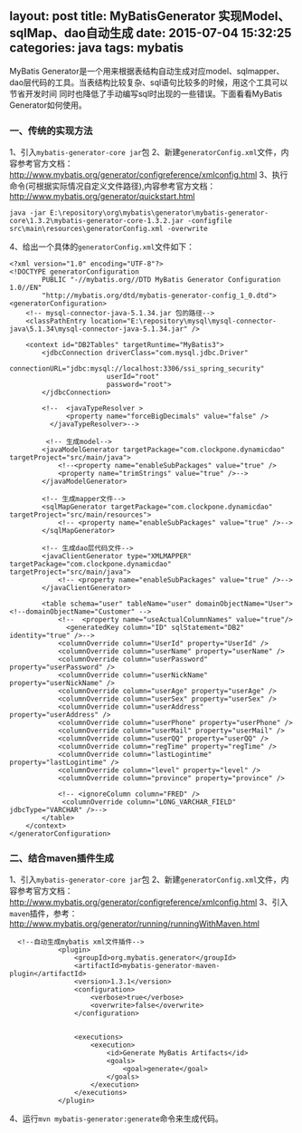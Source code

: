 layout: post
title: MyBatisGenerator 实现Model、sqlMap、dao自动生成
date: 2015-07-04 15:32:25
categories: java
tags: mybatis
---
MyBatis Generator是一个用来根据表结构自动生成对应model、sqlmapper、dao层代码的工具。当表结构比较复杂、sql语句比较多的时候，用这个工具可以节省开发时间
同时也降低了手动编写sql时出现的一些错误。下面看看MyBatis Generator如何使用。
### 一、传统的实现方法
   1、引入`mybatis-generator-core jar`包
   2、新建`generatorConfig.xml`文件，内容参考官方文档： http://www.mybatis.org/generator/configreference/xmlconfig.html
   3、执行命令(可根据实际情况自定义文件路径),内容参考官方文档：http://www.mybatis.org/generator/quickstart.html
   ```
   java -jar E:\repository\org\mybatis\generator\mybatis-generator-core\1.3.2\mybatis-generator-core-1.3.2.jar -configfile src\main\resources\generatorConfig.xml -overwrite
   ```
   4、给出一个具体的`generatorConfig.xml`文件如下：
   ```
   <?xml version="1.0" encoding="UTF-8"?>
   <!DOCTYPE generatorConfiguration
           PUBLIC "-//mybatis.org//DTD MyBatis Generator Configuration 1.0//EN"
           "http://mybatis.org/dtd/mybatis-generator-config_1_0.dtd">
   <generatorConfiguration>
       <!-- mysql-connector-java-5.1.34.jar 包的路径-->
       <classPathEntry location="E:\repository\mysql\mysql-connector-java\5.1.34\mysql-connector-java-5.1.34.jar" />

       <context id="DB2Tables" targetRuntime="MyBatis3">
           <jdbcConnection driverClass="com.mysql.jdbc.Driver"
                           connectionURL="jdbc:mysql://localhost:3306/ssi_spring_security"
                           userId="root"
                           password="root">
           </jdbcConnection>

           <!--  <javaTypeResolver >
                 <property name="forceBigDecimals" value="false" />
             </javaTypeResolver>-->

            <!-- 生成model-->
           <javaModelGenerator targetPackage="com.clockpone.dynamicdao" targetProject="src/main/java">
               <!--<property name="enableSubPackages" value="true" />
               <property name="trimStrings" value="true" />-->
           </javaModelGenerator>

           <!-- 生成mapper文件-->
           <sqlMapGenerator targetPackage="com.clockpone.dynamicdao"  targetProject="src/main/resources">
               <!-- <property name="enableSubPackages" value="true" />-->
           </sqlMapGenerator>

           <!-- 生成dao层代码文件-->
           <javaClientGenerator type="XMLMAPPER" targetPackage="com.clockpone.dynamicdao"  targetProject="src/main/java">
               <!-- <property name="enableSubPackages" value="true" />-->
           </javaClientGenerator>

           <table schema="user" tableName="user" domainObjectName="User"> <!--domainObjectName="Customer" -->
               <!--  <property name="useActualColumnNames" value="true"/>
                 <generatedKey column="ID" sqlStatement="DB2" identity="true" />-->
               <columnOverride column="UserId" property="UserId" />
               <columnOverride column="userName" property="userName" />
               <columnOverride column="userPassword" property="userPassword" />
               <columnOverride column="userNickName" property="userNickName" />
               <columnOverride column="userAge" property="userAge" />
               <columnOverride column="userSex" property="userSex" />
               <columnOverride column="userAddress" property="userAddress" />
               <columnOverride column="userPhone" property="userPhone" />
               <columnOverride column="userMail" property="userMail" />
               <columnOverride column="userQQ" property="userQQ" />
               <columnOverride column="regTime" property="regTime" />
               <columnOverride column="lastLogintime" property="lastLogintime" />
               <columnOverride column="level" property="level" />
               <columnOverride column="province" property="province" />

               <!-- <ignoreColumn column="FRED" />
                <columnOverride column="LONG_VARCHAR_FIELD" jdbcType="VARCHAR" />-->
           </table>
       </context>
   </generatorConfiguration>

   ```

###  二、结合maven插件生成

1、引入`mybatis-generator-core jar`包
2、新建`generatorConfig.xml`文件，内容参考官方文档： http://www.mybatis.org/generator/configreference/xmlconfig.html
3、引入`maven`插件，参考：http://www.mybatis.org/generator/running/runningWithMaven.html
```
  <!--自动生成mybatis xml文件插件-->
            <plugin>
                <groupId>org.mybatis.generator</groupId>
                <artifactId>mybatis-generator-maven-plugin</artifactId>
                <version>1.3.1</version>
                <configuration>
                    <verbose>true</verbose>
                    <overwrite>false</overwrite>
                </configuration>


                <executions>
                    <execution>
                        <id>Generate MyBatis Artifacts</id>
                        <goals>
                            <goal>generate</goal>
                        </goals>
                    </execution>
                </executions>
            </plugin>
```
4、运行`mvn mybatis-generator:generate`命令来生成代码。







